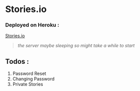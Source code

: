 # Stories.io

### Deployed on Heroku :
[Stories.io](https://stories-io.herokuapp.com)
> _the server maybe sleeping so might take a while to start_   

## Todos :
1. Password Reset
2. Changing Password 
3. Private Stories
